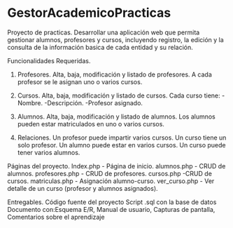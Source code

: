 # GestorAcademicoPracticas
Proyecto de practicas.
Desarrollar una aplicación web que permita gestionar alumnos, profesores y cursos, incluyendo registro, la edición y la consulta de la información basica de cada entidad y su relación.

Funcionalidades Requeridas.
1. Profesores.
Alta, baja, modificación y listado de profesores.
A cada profesor se le asignan uno o varios cursos.

2. Cursos.
Alta, baja, modificación y listado de cursos.
Cada curso tiene:
-Nombre.
-Descripción.
-Profesor asignado.

3. Alumnos.
Alta, baja, modificación y listado de alumnos.
Los alumnos pueden estar matriculados en uno o varios cursos.

4. Relaciones.
Un profesor puede impartir varios cursos.
Un curso tiene un solo profesor.
Un alumno puede estar en varios cursos.
Un curso puede tener varios alumnos.

Páginas del proyecto.
Index.php - Página de inicio.
alumnos.php - CRUD de alumnos.
profesores.php - CRUD de profesores.
cursos.php -CRUD de cursos.
matriculas.php - Asignación alumno-curso.
ver_curso.php - Ver detalle de un curso (profesor y alumnos asignados).

Entregables.
Código fuente del proyecto
Script .sql con la base de datos
Documento con:Esquema E/R, Manual de usuario, Capturas de pantalla, Comentarios sobre el aprendizaje
